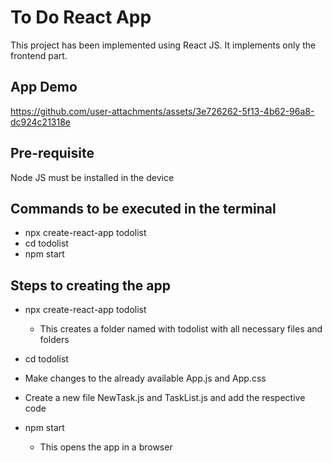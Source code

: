 # To Do React App

This project has been implemented using React JS. It implements only the frontend part.

## App Demo
https://github.com/user-attachments/assets/3e726262-5f13-4b62-96a8-dc924c21318e

## Pre-requisite
Node JS must be installed in the device


## Commands to be executed in the terminal
- npx create-react-app todolist
- cd todolist
- npm start

  
## Steps to creating the app
- npx create-react-app todolist
  
  - This creates a folder named with todolist with all necessary files and folders
- cd todolist
- Make changes to the already available App.js and App.css
- Create a new file NewTask.js and TaskList.js and add the respective code
- npm start
  
  - This opens the app in a browser


